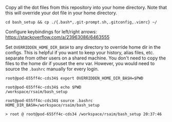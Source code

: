Copy all the dot files from this repository into your home directory. Note that this will override your dot file in your home directory.

```
cd bash_setup && cp ./{.bash*,.git-prompt.sh,.gitconfig,.vimrc} ~/
```

Configure keybindings for left/right arrows: https://stackoverflow.com/a/23963086/6463555

Set `OVERRIDDEN_HOME_DIR_BASH` to any directory to override home dir in the configs. This is helpful if you want to keep your history, alias files, etc. separate from other users on a shared machine. You don't need to copy the files to the home dir if youset the env var. However, you would need to source the `.bashrc` manually for every login.

```
root@pod-655ff4c-cds34$ export OVERRIDDEN_HOME_DIR_BASH=$PWD

root@pod-655ff4c-cds34$ echo $PWD
/workspace/rsaim/bash_setup

root@pod-655ff4c-cds34$ source .bashrc
HOME_DIR_BASH=/workspace/rsaim/bash_setup

> root @ root@pod-655ff4c-cds34 /workspace/rsaim/bash_setup 20:37:46
```

